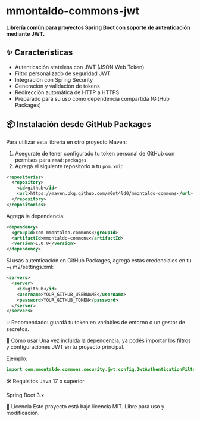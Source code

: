 # mmontaldo-commons-jwt

**Librería común para proyectos Spring Boot con soporte de autenticación mediante JWT.**

## ✨ Características

- Autenticación stateless con JWT (JSON Web Token)
- Filtro personalizado de seguridad JWT
- Integración con Spring Security
- Generación y validación de tokens
- Redirección automática de HTTP a HTTPS
- Preparado para su uso como dependencia compartida (GitHub Packages)

## 📦 Instalación desde GitHub Packages

Para utilizar esta librería en otro proyecto Maven:

1. Asegurate de tener configurado tu token personal de GitHub con permisos para `read:packages`.
2. Agregá el siguiente repositorio a tu `pom.xml`:

```xml
<repositories>
  <repository>
    <id>github</id>
    <url>https://maven.pkg.github.com/m0nt4ld0/mmontaldo-commons</url>
  </repository>
</repositories>
```
Agregá la dependencia:

```xml
<dependency>
  <groupId>com.mmontaldo.commons</groupId>
  <artifactId>mmontaldo-commons</artifactId>
  <version>1.0.0</version>
</dependency>
```
Si usás autenticación en GitHub Packages, agregá estas credenciales en tu ~/.m2/settings.xml:

```xml
<servers>
  <server>
    <id>github</id>
    <username>YOUR_GITHUB_USERNAME</username>
    <password>YOUR_GITHUB_TOKEN</password>
  </server>
</servers>
```
💡 Recomendado: guardá tu token en variables de entorno o un gestor de secretos.

🚀 Cómo usar
Una vez incluida la dependencia, ya podés importar los filtros y configuraciones JWT en tu proyecto principal.

Ejemplo:

```java
import com.mmontaldo.commons.security.jwt.config.JwtAuthenticationFilter;
```

🛠️ Requisitos
Java 17 o superior

Spring Boot 3.x

📄 Licencia
Este proyecto está bajo licencia MIT. Libre para uso y modificación.
